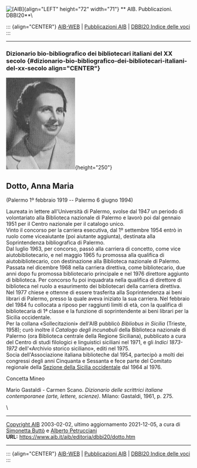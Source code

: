 ![\[AIB\]](/aib/wi/aibv72.gif){align="LEFT" height="72" width="71"}
** AIB. Pubblicazioni. DBBI20**\

::: {align="CENTER"}
[AIB-WEB](/) \| [Pubblicazioni AIB](/pubblicazioni/) \| [DBBI20 Indice
delle voci](dbbi20.htm)
:::

------------------------------------------------------------------------

### Dizionario bio-bibliografico dei bibliotecari italiani del XX secolo {#dizionario-bio-bibliografico-dei-bibliotecari-italiani-del-xx-secolo align="CENTER"}

![\[Ritratto\]](dotto.jpg){height="250"}

## Dotto, Anna Maria

(Palermo 1º febbraio 1919 -- Palermo 6 giugno 1994)

Laureata in lettere all\'Università di Palermo, svolse dal 1947 un
periodo di volontariato alla Biblioteca nazionale di Palermo e lavorò
poi dal gennaio 1951 per il Centro nazionale per il catalogo unico.\
Vinto il concorso per la carriera esecutiva, dal 1º settembre 1954 entrò
in ruolo come viceaiutante (poi aiutante aggiunta), destinata alla
Soprintendenza bibliografica di Palermo.\
Dal luglio 1963, per concorso, passò alla carriera di concetto, come
vice aiutobibliotecario, e nel maggio 1965 fu promossa alla qualifica di
aiutobibliotecario, con destinazione alla Biblioteca nazionale di
Palermo. Passata nel dicembre 1968 nella carriera direttiva, come
bibliotecario, due anni dopo fu promossa bibliotecario principale e nel
1976 direttore aggiunto di biblioteca. Per concorso fu poi inquadrata
nella qualifica di direttore di biblioteca nel ruolo a esaurimento dei
bibliotecari della carriera direttiva.\
Nel 1977 chiese e ottenne di essere trasferita alla Soprintendenza ai
beni librari di Palermo, presso la quale aveva iniziato la sua carriera.
Nel febbraio del 1984 fu collocata a riposo per raggiunti limiti di età,
con la qualifica di bibliotecaria di 1ª classe e la funzione di
soprintendente ai beni librari per la Sicilia occidentale.\
Per la collana «Sollecitazioni» dell\'AIB pubblicò *Bibliobus in
Sicilia* (Trieste, 1958); curò inoltre il *Catalogo degli incunabuli*
della Biblioteca nazionale di Palermo (ora Biblioteca centrale della
Regione Siciliana), pubblicato a cura del Centro di studi filologici e
linguistici siciliani nel 1971, e gli *Indici 1873-1972* dell\'«Archivio
storico siciliano», editi nel 1975.\
Socia dell\'Associazione italiana biblioteche dal 1954, partecipò a
molti dei congressi degli anni Cinquanta e Sessanta e fece parte del
Comitato regionale della [Sezione della Sicilia
occidentale](/aib/stor/sezioni/sic-oc.htm) dal 1964 al 1976.

Concetta Mineo

Mario Gastaldi - Carmen Scano. *Dizionario delle scrittrici italiane
contemporanee (arte, lettere, scienze)*. Milano: Gastaldi, 1961, p. 275.

\

------------------------------------------------------------------------

[Copyright AIB](/su-questo-sito/dichiarazione-di-copyright-aib-web/)
2003-02-02, ultimo aggiornamento 2021-12-05, a cura di [Simonetta
Buttò](/aib/redazione3.htm) e [Alberto
Petrucciani](/su-questo-sito/redazione-aib-web/)\
**URL:** https://www.aib.it/aib/editoria/dbbi20/dotto.htm

------------------------------------------------------------------------

::: {align="CENTER"}
[AIB-WEB](/) \| [Pubblicazioni AIB](/pubblicazioni/) \| [DBBI20 Indice
delle voci](dbbi20.htm)
:::
